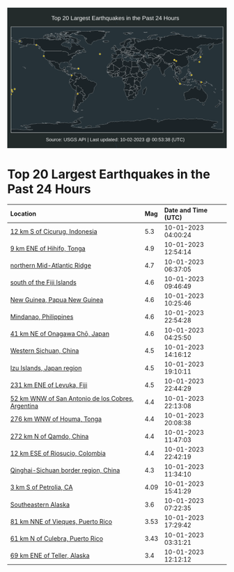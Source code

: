 ![Map](./map.png)

# Top 20 Largest Earthquakes in the Past 24 Hours

| Location | Mag | Date and Time (UTC) |
|:---|:---|:---|
| [12 km S of Cicurug, Indonesia](https://earthquake.usgs.gov/earthquakes/eventpage/us6000lc08) | 5.3 | 10-01-2023 04:00:24 |
| [9 km ENE of Hihifo, Tonga](https://earthquake.usgs.gov/earthquakes/eventpage/us6000lc3c) | 4.9 | 10-01-2023 12:54:14 |
| [northern Mid-Atlantic Ridge](https://earthquake.usgs.gov/earthquakes/eventpage/us6000lc1v) | 4.7 | 10-01-2023 06:37:05 |
| [south of the Fiji Islands](https://earthquake.usgs.gov/earthquakes/eventpage/us6000lc2j) | 4.6 | 10-01-2023 09:46:49 |
| [New Guinea, Papua New Guinea](https://earthquake.usgs.gov/earthquakes/eventpage/us6000lc2p) | 4.6 | 10-01-2023 10:25:46 |
| [Mindanao, Philippines](https://earthquake.usgs.gov/earthquakes/eventpage/us6000lc5l) | 4.6 | 10-01-2023 22:54:28 |
| [41 km NE of Onagawa Chō, Japan](https://earthquake.usgs.gov/earthquakes/eventpage/us6000lc0v) | 4.6 | 10-01-2023 04:25:50 |
| [Western Sichuan, China](https://earthquake.usgs.gov/earthquakes/eventpage/us6000lc3q) | 4.5 | 10-01-2023 14:16:12 |
| [Izu Islands, Japan region](https://earthquake.usgs.gov/earthquakes/eventpage/us6000lc4r) | 4.5 | 10-01-2023 19:10:11 |
| [231 km ENE of Levuka, Fiji](https://earthquake.usgs.gov/earthquakes/eventpage/us6000lc5h) | 4.5 | 10-01-2023 22:44:29 |
| [52 km WNW of San Antonio de los Cobres, Argentina](https://earthquake.usgs.gov/earthquakes/eventpage/us6000lc5a) | 4.4 | 10-01-2023 22:13:08 |
| [276 km WNW of Houma, Tonga](https://earthquake.usgs.gov/earthquakes/eventpage/us6000lc4y) | 4.4 | 10-01-2023 20:08:38 |
| [272 km N of Qamdo, China](https://earthquake.usgs.gov/earthquakes/eventpage/us6000lc36) | 4.4 | 10-01-2023 11:47:03 |
| [12 km ESE of Riosucio, Colombia](https://earthquake.usgs.gov/earthquakes/eventpage/us6000lc5g) | 4.4 | 10-01-2023 22:42:19 |
| [Qinghai-Sichuan border region, China](https://earthquake.usgs.gov/earthquakes/eventpage/us6000lc34) | 4.3 | 10-01-2023 11:34:10 |
| [3 km S of Petrolia, CA](https://earthquake.usgs.gov/earthquakes/eventpage/nc73944166) | 4.09 | 10-01-2023 15:41:29 |
| [Southeastern Alaska](https://earthquake.usgs.gov/earthquakes/eventpage/ak023cl9jwzj) | 3.6 | 10-01-2023 07:22:35 |
| [81 km NNE of Vieques, Puerto Rico](https://earthquake.usgs.gov/earthquakes/eventpage/pr2023274000) | 3.53 | 10-01-2023 17:29:42 |
| [61 km N of Culebra, Puerto Rico](https://earthquake.usgs.gov/earthquakes/eventpage/pr71426798) | 3.43 | 10-01-2023 03:31:21 |
| [69 km ENE of Teller, Alaska](https://earthquake.usgs.gov/earthquakes/eventpage/us6000lc39) | 3.4 | 10-01-2023 12:12:12 |
